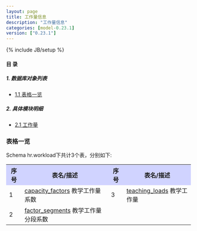```yaml
---
layout: page
title: 工作量信息 
description: "工作量信息"
categories: [model-0.23.1]
version: ["0.23.1"]
---
```

{% include JB/setup %}

#### 目 录

##### 1. 数据库对象列表
  * [1.1 表格一览](index.html#表格一览)

##### 2. 具体模块明细
* [2.1 工作量](/hr/workload/core.html)

### 表格一览
Schema hr.workload下共计3个表，分别如下:

<table class="table table-bordered table-striped table-condensed">
  <tr>
    <th style="background-color:#D0D3FF">序号</th>
    <th style="background-color:#D0D3FF">表名/描述</th>
    <th style="background-color:#D0D3FF">序号</th>
    <th style="background-color:#D0D3FF">表名/描述</th>
  </tr>
  <tr>
    <td>1</td>
    <td><a href="/model/hr/workload/core.html#表格-capacity_factors-教学工作量系数">capacity_factors</a> 教学工作量系数</td>
    <td>3</td>
    <td><a href="/model/hr/workload/core.html#表格-teaching_loads-教学工作量">teaching_loads</a> 教学工作量</td>
  </tr>
  <tr>
    <td>2</td>
    <td><a href="/model/hr/workload/core.html#表格-factor_segments-教学工作量分段系数">factor_segments</a> 教学工作量分段系数</td>
    <td></td>
    <td></td>
  </tr>
</table>

